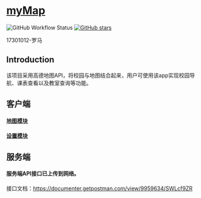 # [myMap](https://github.com/invisible121/android_map)

![GitHub Workflow Status](https://img.shields.io/github/workflow/status/invisible121/android_map/Android_CI)  [![GitHub stars](https://img.shields.io/github/stars/invisible121/android_map)](https://github.com/invisible121/android_map/stargazers)


17301012-罗马



## Introduction

该项目采用高德地图API，将校园与地图结合起来，用户可使用该app实现校园导航、课表查看以及教室查询等功能。



## 客户端

#### [地图模块](./doc/client/component/map.md)

#### [设置模块](./doc/client/component/setting.md)

## 服务端

#### 服务端API接口已上传到网络。

接口文档：https://documenter.getpostman.com/view/9959634/SWLcf9ZR
